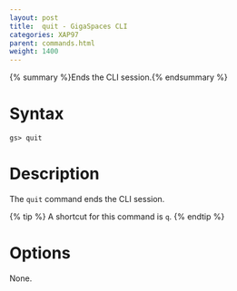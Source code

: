 ```yaml
---
layout: post
title:  quit - GigaSpaces CLI
categories: XAP97
parent: commands.html
weight: 1400
---
```


{% summary %}Ends the CLI session.{% endsummary %}

# Syntax

    gs> quit

# Description

The `quit` command ends the CLI session.

{% tip %}
A shortcut for this command is `q`.
{% endtip %}

# Options

None.
